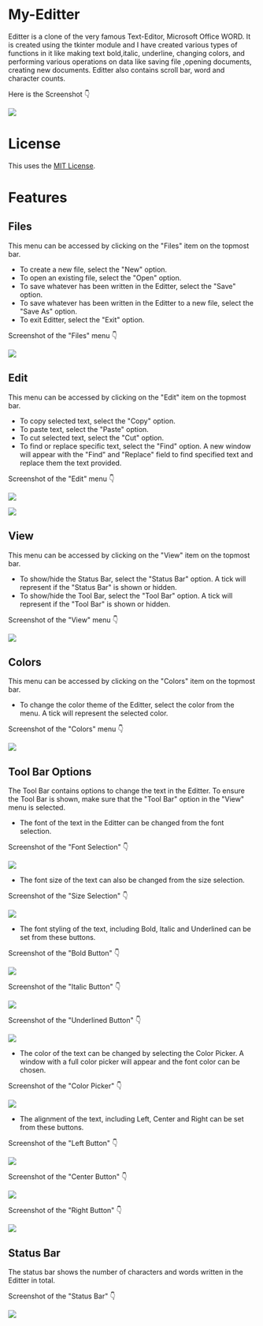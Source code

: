 # My-Editter
Editter is a clone of the very famous Text-Editor, Microsoft Office WORD.
It is created using the tkinter module and I have created various types of functions in it like making text bold,italic, underline, changing colors, and performing various operations on data like saving file ,opening documents, creating new documents. Editter also contains scroll bar, word and character counts.












Here is the Screenshot 👇











![](icons/Editter.PNG)

# License
This uses the [MIT License](LICENSE).

# Features

## Files
This menu can be accessed by clicking on the "Files" item on the topmost bar.
- To create a new file, select the "New" option.
- To open an existing file, select the "Open" option.
- To save whatever has been written in the Editter, select the "Save" option.
- To save whatever has been written in the Editter to a new file, select the "Save As" option.
- To exit Editter, select the "Exit" option.

Screenshot of the "Files" menu 👇











![](images/EditterFiles.JPG)

## Edit
This menu can be accessed by clicking on the "Edit" item on the topmost bar.
- To copy selected text, select the "Copy" option.
- To paste text, select the "Paste" option.
- To cut selected text, select the "Cut" option.
- To find or replace specific text, select the "Find" option. A new window will appear with the "Find" and "Replace" field to find specified text and replace them the text provided.

Screenshot of the "Edit" menu 👇











![](images/EditterEdit.JPG)

![](images/EditterEditFind.JPG)

## View
This menu can be accessed by clicking on the "View" item on the topmost bar.
- To show/hide the Status Bar, select the "Status Bar" option. A tick will represent if the "Status Bar" is shown or hidden.
- To show/hide the Tool Bar, select the "Tool Bar" option. A tick will represent if the "Tool Bar" is shown or hidden.

Screenshot of the "View" menu 👇











![](images/EditterView.JPG)

## Colors
This menu can be accessed by clicking on the "Colors" item on the topmost bar.
- To change the color theme of the Editter, select the color from the menu. A tick will represent the selected color.

Screenshot of the "Colors" menu 👇











![](images/EditterColors.JPG)

## Tool Bar Options
The Tool Bar contains options to change the text in the Editter. To ensure the Tool Bar is shown, make sure that the "Tool Bar" option in the "View" menu is selected.

- The font of the text in the Editter can be changed from the font selection.

Screenshot of the "Font Selection" 👇

![](images/EditterFont.JPG)

- The font size of the text can also be changed from the size selection.

Screenshot of the "Size Selection" 👇

![](images/EditterFontSize.JPG)

- The font styling of the text, including Bold, Italic and Underlined can be set from these buttons.

Screenshot of the "Bold Button" 👇

![](images/EditterStylingBold.JPG)

Screenshot of the "Italic Button" 👇

![](images/EditterStylingItalic.JPG)

Screenshot of the "Underlined Button" 👇

![](images/EditterStylingUnderlined.JPG)

- The color of the text can be changed by selecting the Color Picker. A window with a full color picker will appear and the font color can be chosen.

Screenshot of the "Color Picker" 👇

![](images/EditterColorPicker.JPG)

- The alignment of the text, including Left, Center and Right can be set from these buttons.

Screenshot of the "Left Button" 👇

![](images/EditterStylingLeft.JPG)

Screenshot of the "Center Button" 👇

![](images/EditterStylingCenter.JPG)

Screenshot of the "Right Button" 👇

![](images/EditterStylingRight.JPG)

## Status Bar
The status bar shows the number of characters and words written in the Editter in total.

Screenshot of the "Status Bar" 👇

![](images/EditterStatusBar.JPG)
